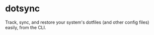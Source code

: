 # dotsync
Track, sync, and restore your system's dotfiles (and other config files) easily, from the CLI.
